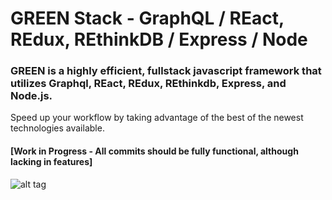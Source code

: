 # GREEN Stack - GraphQL / REact, REdux, REthinkDB / Express / Node
### GREEN is a highly efficient, fullstack javascript framework that utilizes Graphql, REact, REdux, REthinkdb, Express, and Node.js.
Speed up your workflow by taking advantage of the best of the newest technologies available.
#### [Work in Progress - All commits should be fully functional, although lacking in features]
![alt tag](https://cloud.githubusercontent.com/assets/14098106/16669927/215a6390-4455-11e6-94c5-8a64b93124ec.png)
